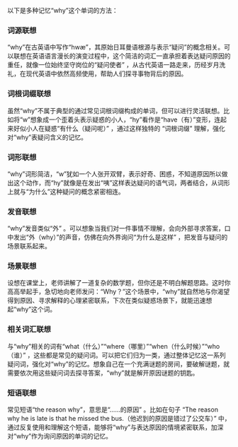 以下是多种记忆“why”这个单词的方法：

### 词源联想
“why”在古英语中写作“hwæ”，其原始日耳曼语根源与表示“疑问”的概念相关。可以联想在英语语言漫长的演变过程中，这个简洁的词汇一直承担着表达疑问原因的重任，就像一位始终坚守岗位的“疑问使者” ，从古代英语一路走来，历经岁月洗礼，在现代英语中依然高频使用，帮助人们探寻事物背后的原因。 

### 词根词缀联想
虽然“why”不属于典型的通过常见词根词缀构成的单词，但可以进行灵活联想。比如将“w”想象成一个歪着头表示疑惑的小人，“hy”看作是“have（有）”变形，连起来好似小人在疑惑“有什么（疑问呢）” ，通过这样独特的 “词根词缀” 理解，强化对“why”表疑问含义的记忆。 

### 词形联想
“why”词形简洁，“w”犹如一个人张开双臂，表示好奇、困惑，不知道原因所以做出这个动作，而“hy”就像是在发出“咦”这样表达疑问的语气词，两者结合，从词形上就与“为什么”这种疑问的概念紧密相连。 

### 发音联想
“why”发音类似“外” 。可以想象当我们对一件事情不理解，会向外部寻求答案，口中发出“外（why）”的声音，仿佛在向外界询问“为什么是这样” ，把发音与疑问的场景联系起来。 

### 场景联想
设想在课堂上，老师讲解了一道复杂的数学题，但你还是不明白解题思路。这时你高高举起手，急切地向老师发问：“Why？”这个场景中，“why”就自然地与你渴望得到原因、寻求解释的心理紧密联系，下次在类似疑惑场景下，就能迅速想起“why”这个词。 

### 相关词汇联想
与“why”相关的词有“what（什么）”“where（哪里）”“when（什么时候）”“who（谁）” ，这些都是常见的疑问词。可以把它们归为一类，通过整体记忆这一系列疑问词，强化对“why”的记忆。想象自己在一个充满谜题的房间，要破解谜题，就需要依次用这些疑问词去探寻答案，“why”就是解开原因谜题的钥匙。 

### 短语联想
常见短语“the reason why”，意思是“……的原因” 。比如在句子 “The reason why he is late is that he missed the bus.（他迟到的原因是错过了公交车）” 中，通过反复使用和理解这个短语，能够将“why”与表达原因的情境紧密联系，加深对“why”作为询问原因的单词的记忆。 